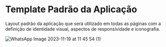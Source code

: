 # Template Padrão da Aplicação



Layout padrão da aplicação que será utilizado em todas as páginas com a definição de identidade visual, aspectos de responsividade e iconografia.

![WhatsApp Image 2023-11-19 at 11 45 54 (1)](https://github.com/ICEI-PUC-Minas-PMV-ADS/pmv-ads-2023-2-e3-proj-mov-t4-2023-e3-projmovt4-time2-myclosetweb-atualizado/assets/112135152/a94dc36b-fb3c-4f9e-8b5f-43f6d9d082bf)


